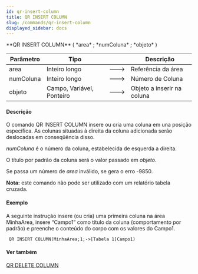 ```yaml
---
id: qr-insert-column
title: QR INSERT COLUMN
slug: /commands/qr-insert-column
displayed_sidebar: docs
---
```


<!--REF #_command_.QR INSERT COLUMN.Syntax-->**QR INSERT COLUMN** ( *area* ; *numColuna* ; *objeto* )<!-- END REF-->
<!--REF #_command_.QR INSERT COLUMN.Params-->
| Parâmetro | Tipo |  | Descrição |
| --- | --- | --- | --- |
| area | Inteiro longo | &#x1F852; | Referência da área |
| numColuna | Inteiro longo | &#x1F852; | Número de Coluna |
| objeto | Campo, Variável, Ponteiro | &#x1F852; | Objeto a inserir na coluna |

<!-- END REF-->

#### Descrição 

<!--REF #_command_.QR INSERT COLUMN.Summary-->O comando QR INSERT COLUMN insere ou cria uma coluna em una posição específica.<!-- END REF--> As colunas situadas à direita da coluna adicionada serão deslocadas em conseqüência disso.  

*numColuna* é o número da coluna, estabelecida de esquerda a direita.  
  
O título por padrão da coluna será o valor passado em *objeto*.  
  
Se passa um número de *area* inválido, se gera o erro -9850.

**Nota:** este comando não pode ser utilizado com um relatório tabela cruzada.

#### Exemplo 

A seguinte instrução insere (ou cria) uma primeira coluna na área MinhaArea, insere “Campo1” como título da coluna (comportamento por padrão) e preenche o conteúdo do corpo com os valores do Campo1.

```4d
 QR INSERT COLUMN(MinhaArea;1;->[Tabela 1]Campo1)
```

#### Ver também 

[QR DELETE COLUMN](qr-delete-column.md)  